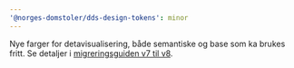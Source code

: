 ```yaml
---
'@norges-domstoler/dds-design-tokens': minor
---
```


Nye farger for detavisualisering, både semantiske og base som ka brukes fritt. Se detaljer i [migreringsguiden v7 til v8](https://design.domstol.no/987b33f71/p/063d12-v7-til-v8).
